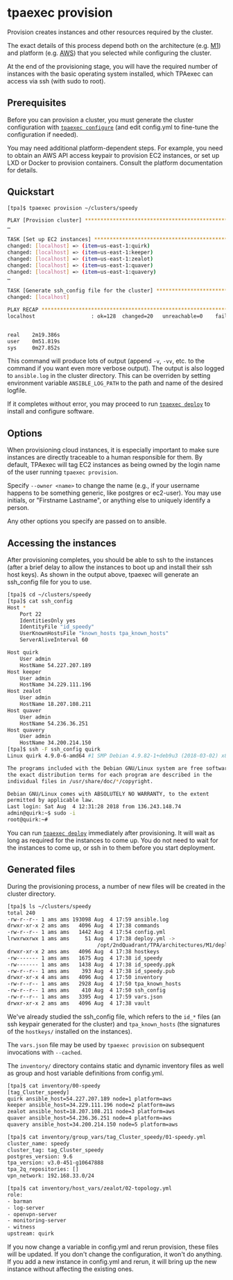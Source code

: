 tpaexec provision
=================

Provision creates instances and other resources required by the cluster.

The exact details of this process depend both on
the architecture (e.g. [M1](architecture-M1.md))
and platform (e.g. [AWS](platform-aws.md))
that you selected while configuring the cluster.

At the end of the provisioning stage, you will have the required number
of instances with the basic operating system installed, which TPAexec
can access via ssh (with sudo to root).

## Prerequisites

Before you can provision a cluster, you must generate the cluster
configuration with [``tpaexec configure``](tpaexec-configure.md)
(and edit config.yml to fine-tune the configuration if needed).

You may need additional platform-dependent steps. For example, you need
to obtain an AWS API access keypair to provision EC2 instances, or set
up LXD or Docker to provision containers. Consult the platform
documentation for details.

## Quickstart

```bash
[tpa]$ tpaexec provision ~/clusters/speedy

PLAY [Provision cluster] **********************************************************
…

TASK [Set up EC2 instances] *******************************************************
changed: [localhost] => (item=us-east-1:quirk)
changed: [localhost] => (item=us-east-1:keeper)
changed: [localhost] => (item=us-east-1:zealot)
changed: [localhost] => (item=us-east-1:quaver)
changed: [localhost] => (item=us-east-1:quavery)
…

TASK [Generate ssh_config file for the cluster] ***********************************
changed: [localhost]

PLAY RECAP ************************************************************************
localhost                  : ok=128  changed=20   unreachable=0    failed=0   


real    2m19.386s
user    0m51.819s
sys     0m27.852s
```

This command will produce lots of output (append ``-v``, ``-vv``, etc.
to the command if you want even more verbose output). The output is also
logged to ``ansible.log`` in the cluster directory. This can be overriden
by setting environment variable `ANSIBLE_LOG_PATH` to the path and name of
the desired logfile.

If it completes without error, you may proceed to run
[``tpaexec deploy``](tpaexec-deploy.md) to install and configure
software.

## Options

When provisioning cloud instances, it is especially important to make
sure instances are directly traceable to a human responsible for them.
By default, TPAexec will tag EC2 instances as being owned by the login
name of the user running ``tpaexec provision``.

Specify ``--owner <name>`` to change the name (e.g., if your username
happens to be something generic, like postgres or ec2-user). You may use
initials, or "Firstname Lastname", or anything else to uniquely identify
a person.

Any other options you specify are passed on to ansible.

## Accessing the instances

After provisioning completes, you should be able to ssh to the instances
(after a brief delay to allow the instances to boot up and install their
ssh host keys). As shown in the output above, tpaexec will generate an
ssh_config file for you to use.

```bash
[tpa]$ cd ~/clusters/speedy
[tpa]$ cat ssh_config
Host *
    Port 22
    IdentitiesOnly yes
    IdentityFile "id_speedy"
    UserKnownHostsFile "known_hosts tpa_known_hosts"
    ServerAliveInterval 60

Host quirk
    User admin
    HostName 54.227.207.189
Host keeper
    User admin
    HostName 34.229.111.196
Host zealot
    User admin
    HostName 18.207.108.211
Host quaver
    User admin
    HostName 54.236.36.251
Host quavery
    User admin
    HostName 34.200.214.150
[tpa]$ ssh -F ssh_config quirk
Linux quirk 4.9.0-6-amd64 #1 SMP Debian 4.9.82-1+deb9u3 (2018-03-02) x86_64

The programs included with the Debian GNU/Linux system are free software;
the exact distribution terms for each program are described in the
individual files in /usr/share/doc/*/copyright.

Debian GNU/Linux comes with ABSOLUTELY NO WARRANTY, to the extent
permitted by applicable law.
Last login: Sat Aug  4 12:31:28 2018 from 136.243.148.74
admin@quirk:~$ sudo -i
root@quirk:~# 
```

You can run [``tpaexec deploy``](tpaexec-deploy.md) immediately after
provisioning. It will wait as long as required for the instances to come
up. You do not need to wait for the instances to come up, or ssh in to
them before you start deployment.

## Generated files

During the provisioning process, a number of new files will be created
in the cluster directory.

```bash
[tpa]$ ls ~/clusters/speedy
total 240
-rw-r--r-- 1 ams ams 193098 Aug  4 17:59 ansible.log
drwxr-xr-x 2 ams ams   4096 Aug  4 17:38 commands
-rw-r--r-- 1 ams ams   1442 Aug  4 17:54 config.yml
lrwxrwxrwx 1 ams ams     51 Aug  4 17:38 deploy.yml -> 
                             /opt/2ndQuadrant/TPA/architectures/M1/deploy.yml
drwxr-xr-x 2 ams ams   4096 Aug  4 17:38 hostkeys
-rw------- 1 ams ams   1675 Aug  4 17:38 id_speedy
-rw------- 1 ams ams   1438 Aug  4 17:38 id_speedy.ppk
-rw-r--r-- 1 ams ams    393 Aug  4 17:38 id_speedy.pub
drwxr-xr-x 4 ams ams   4096 Aug  4 17:50 inventory
-rw-r--r-- 1 ams ams   2928 Aug  4 17:50 tpa_known_hosts
-rw-r--r-- 1 ams ams    410 Aug  4 17:50 ssh_config
-rw-r--r-- 1 ams ams   3395 Aug  4 17:59 vars.json
drwxr-xr-x 2 ams ams   4096 Aug  4 17:38 vault
```

We've already studied the ssh_config file, which refers to the ``id_*``
files (an ssh keypair generated for the cluster) and ``tpa_known_hosts``
(the signatures of the ``hostkeys/`` installed on the instances).

The ``vars.json`` file may be used by ``tpaexec provision`` on
subsequent invocations with ``--cached``.

The ``inventory/`` directory contains static and dynamic inventory files
as well as group and host variable definitions from config.yml.

```bash
[tpa]$ cat inventory/00-speedy
[tag_Cluster_speedy]
quirk ansible_host=54.227.207.189 node=1 platform=aws
keeper ansible_host=34.229.111.196 node=2 platform=aws
zealot ansible_host=18.207.108.211 node=3 platform=aws
quaver ansible_host=54.236.36.251 node=4 platform=aws
quavery ansible_host=34.200.214.150 node=5 platform=aws

[tpa]$ cat inventory/group_vars/tag_Cluster_speedy/01-speedy.yml 
cluster_name: speedy
cluster_tag: tag_Cluster_speedy
postgres_version: 9.6
tpa_version: v3.0-451-g10647888
tpa_2q_repositories: []
vpn_network: 192.168.33.0/24

[tpa]$ cat inventory/host_vars/zealot/02-topology.yml
role:
- barman
- log-server
- openvpn-server
- monitoring-server
- witness
upstream: quirk
```

If you now change a variable in config.yml and rerun provision, these
files will be updated. If you don't change the configuration, it won't
do anything. If you add a new instance in config.yml and rerun, it will
bring up the new instance without affecting the existing ones.
